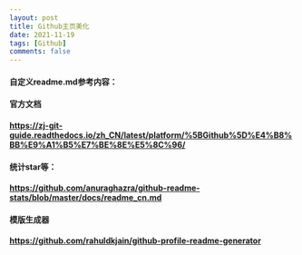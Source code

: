 ```yaml
---
layout: post
title: Github主页美化
date: 2021-11-19
tags: [Github]
comments: false
---
```

#### 自定义readme.md参考内容：
#### 官方文档
#### https://zj-git-guide.readthedocs.io/zh_CN/latest/platform/%5BGithub%5D%E4%B8%BB%E9%A1%B5%E7%BE%8E%E5%8C%96/
#### 统计star等：
#### https://github.com/anuraghazra/github-readme-stats/blob/master/docs/readme_cn.md
#### 模版生成器
#### https://github.com/rahuldkjain/github-profile-readme-generator
